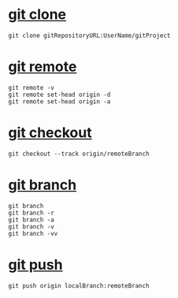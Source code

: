 # [git clone](01_git_clone.md)
```
git clone gitRepositoryURL:UserName/gitProject
```

# [git remote](02_git_remote.md)
```
git remote -v
git remote set-head origin -d
git remote set-head origin -a
```

# [git checkout](03_git_checkout.md)
```
git checkout --track origin/remoteBranch
```

# [git branch](04_git_branch.md)
```
git branch
git branch -r
git branch -a
git branch -v
git branch -vv
```

# [git push](05_git_push.md)
```
git push origin localBranch:remoteBranch
```

